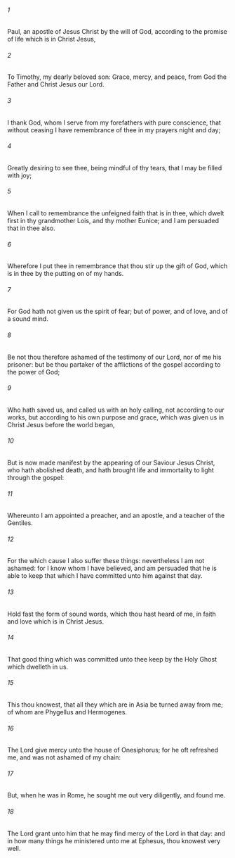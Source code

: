 ###### 1
Paul, an apostle of Jesus Christ by the will of God, according to the promise of life which is in Christ Jesus,

###### 2
To Timothy, my dearly beloved son: Grace, mercy, and peace, from God the Father and Christ Jesus our Lord.

###### 3
I thank God, whom I serve from my forefathers with pure conscience, that without ceasing I have remembrance of thee in my prayers night and day;

###### 4
Greatly desiring to see thee, being mindful of thy tears, that I may be filled with joy;

###### 5
When I call to remembrance the unfeigned faith that is in thee, which dwelt first in thy grandmother Lois, and thy mother Eunice; and I am persuaded that in thee also.

###### 6
Wherefore I put thee in remembrance that thou stir up the gift of God, which is in thee by the putting on of my hands.

###### 7
For God hath not given us the spirit of fear; but of power, and of love, and of a sound mind.

###### 8
Be not thou therefore ashamed of the testimony of our Lord, nor of me his prisoner: but be thou partaker of the afflictions of the gospel according to the power of God;

###### 9
Who hath saved us, and called us with an holy calling, not according to our works, but according to his own purpose and grace, which was given us in Christ Jesus before the world began,

###### 10
But is now made manifest by the appearing of our Saviour Jesus Christ, who hath abolished death, and hath brought life and immortality to light through the gospel:

###### 11
Whereunto I am appointed a preacher, and an apostle, and a teacher of the Gentiles.

###### 12
For the which cause I also suffer these things: nevertheless I am not ashamed: for I know whom I have believed, and am persuaded that he is able to keep that which I have committed unto him against that day.

###### 13
Hold fast the form of sound words, which thou hast heard of me, in faith and love which is in Christ Jesus.

###### 14
That good thing which was committed unto thee keep by the Holy Ghost which dwelleth in us.

###### 15
This thou knowest, that all they which are in Asia be turned away from me; of whom are Phygellus and Hermogenes.

###### 16
The Lord give mercy unto the house of Onesiphorus; for he oft refreshed me, and was not ashamed of my chain:

###### 17
But, when he was in Rome, he sought me out very diligently, and found me.

###### 18
The Lord grant unto him that he may find mercy of the Lord in that day: and in how many things he ministered unto me at Ephesus, thou knowest very well.

